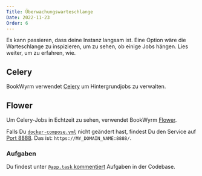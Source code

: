 ```yaml
---
Title: Überwachungswarteschlange
Date: 2022-11-23
Order: 6
---
```


Es kann passieren, dass deine Instanz langsam ist. Eine Option wäre die Warteschlange zu inspizieren, um zu sehen, ob einige Jobs hängen. Lies weiter, um zu erfahren, wie.

## Celery

BookWyrm verwendet [Celery](https://docs.celeryq.dev/en/stable/) um Hintergrundjobs zu verwalten.

## Flower

Um Celery-Jobs in Echtzeit zu sehen, verwendet BookWyrm [Flower](https://flower.readthedocs.io/en/latest/).

Falls Du [`docker-compose.yml`](https://github.com/bookwyrm-social/bookwyrm/blob/dc14670a2ca7553317528d3384146d79df1f7413/docker-compose.yml#L87-L100)  nicht geändert hast, findest Du den Service auf [Port 8888](https://github.com/bookwyrm-social/bookwyrm/blob/dc14670a2ca7553317528d3384146d79df1f7413/.env.example#L42-L45). Das ist: `https://MY_DOMAIN_NAME:8888/`.

### Aufgaben

Du findest unter [`@app.task` kommentiert](https://github.com/bookwyrm-social/bookwyrm/search?q=%40app.task) Aufgaben in der Codebase.
